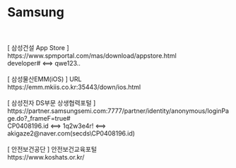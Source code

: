 # Samsung
<br>
<br>[ 삼성건설 App Store ]
<br>https://www.spmportal.com/mas/download/appstore.html
<br>developer# <==> qwe123..
<br>
<br>[ 삼성물산EMM(iOS) ] URL
<br>https://emm.mkiis.co.kr:35443/down/ios.html
<br>
<br>[ 삼성전자 DS부문 상생협력포털 ]
<br>https://partner.samsungsemi.com:7777/partner/identity/anonymous/loginPage.do?_frameF=true#
<br>CP0408196.id <==> 1q2w3e4r! <==> akigaze2@naver.com(secds\CP0408196.id)
<br>
<br>[ 안전보건공단 ] 안전보건교육포털
<br>https://www.koshats.or.kr/
